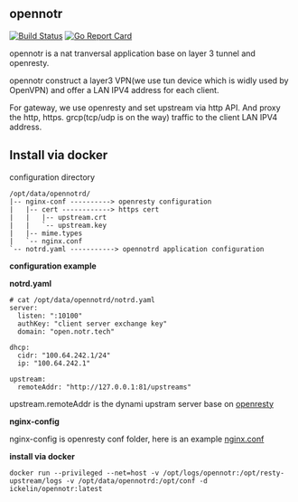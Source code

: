 ## opennotr
[![Build Status](https://travis-ci.org/ICKelin/opennotr.svg?branch=master)](https://travis-ci.org/ICKelin/opennotr)
[![Go Report Card](https://goreportcard.com/badge/github.com/ICKelin/opennotr)](https://goreportcard.com/report/github.com/ICKelin/opennotr)

opennotr is a nat tranversal application base on layer 3 tunnel and openresty.

opennotr construct a layer3 VPN(we use tun device which is widly used by OpenVPN) and offer a LAN IPV4 address for each client.

For gateway, we use openresty and set upstream via http API. And proxy the http, https. grcp(tcp/udp is on the way) traffic to the client LAN IPV4 address.


## Install via docker
configuration directory
```
/opt/data/opennotrd/
|-- nginx-conf ----------> openresty configuration
|   |-- cert ------------> https cert
|   |   |-- upstream.crt
|   |   `-- upstream.key
|   |-- mime.types
|   `-- nginx.conf 
`-- notrd.yaml -----------> opennotrd application configuration
```

**configuration example**

**notrd.yaml**

```
# cat /opt/data/opennotrd/notrd.yaml
server:
  listen: ":10100"
  authKey: "client server exchange key"
  domain: "open.notr.tech"

dhcp:
  cidr: "100.64.242.1/24"
  ip: "100.64.242.1"

upstream:
  remoteAddr: "http://127.0.0.1:81/upstreams"
```
upstream.remoteAddr is the dynami upstram server base on [openresty](https://openresty.org)

**nginx-config** 

nginx-config is openresty conf folder, here is an example [nginx.conf](https://github.com/ICKelin/resty-upstream/blob/master/conf/nginx.conf)

**install via docker**
```
docker run --privileged --net=host -v /opt/logs/opennotr:/opt/resty-upstream/logs -v /opt/data/opennotrd:/opt/conf -d ickelin/opennotr:latest
```
